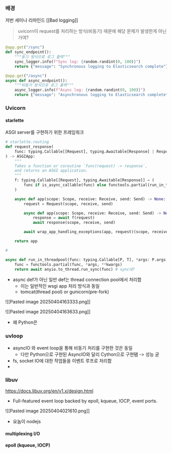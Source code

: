 
### 배경
저번 세미나 리마인드 [[Bad logging]]

>  uvicorn이 request를 처리하는 방식(비동기) 때문에 해당 문제가 발생한게 아닌가여?


```python
@app.get("/sync")
def sync_endpoint():
    """동기 방식으로 로그 출력"""
    sync_logger.info(f"Sync log: {random.randint(0, 100)}")
    return {"message": "Synchronous logging to Elasticsearch complete"}

@app.get("/async")
async def async_endpoint():
    """비동기 방식으로 로그 출력"""
    async_logger.info(f"Async log: {random.randint(0, 100)}")
    return {"message": "Asynchronous logging to Elasticsearch complete"}

```

### Uvicorn

#### starlette 

ASGI server를 구현하기 위한 프레임워크

```python
# starlette.routing
def request_response(
    func: typing.Callable[[Request], typing.Awaitable[Response] | Response],
) -> ASGIApp:
    """
    Takes a function or coroutine `func(request) -> response`,
    and returns an ASGI application.
    """
    f: typing.Callable[[Request], typing.Awaitable[Response]] = (
        func if is_async_callable(func) else functools.partial(run_in_threadpool, func)  # type:ignore
    )

    async def app(scope: Scope, receive: Receive, send: Send) -> None:
        request = Request(scope, receive, send)

        async def app(scope: Scope, receive: Receive, send: Send) -> None:
            response = await f(request)
            await response(scope, receive, send)

        await wrap_app_handling_exceptions(app, request)(scope, receive, send)

    return app

# 

async def run_in_threadpool(func: typing.Callable[P, T], *args: P.args, **kwargs: P.kwargs) -> T:
    func = functools.partial(func, *args, **kwargs)
    return await anyio.to_thread.run_sync(func) # sync네?
```

- async def가 아닌 일반 def는 thread connection pool에서 처리함
	- 이는 일반적인 wsgi app 처리 방식과 동일
	- tomcat(thread pool) or gunicorn(pre-fork)

![[Pasted image 20250404163333.png]]

![[Pasted image 20250404163633.png]]
- 왜 Python은 


### uvloop

- asyncIO 와 event loop을 통해 비동기 처리를 구현한 것은 동일
	- 다만 Python으로 구현된 AsyncIO와 달리 Cython으로 구현됌 -> 성능 굳
- fs, socket IO에 대한 작업들을 이벤트 루프로 처리함
- 



### libuv
https://docs.libuv.org/en/v1.x/design.html
- Full-featured event loop backed by epoll, kqueue, IOCP, event ports.


![[Pasted image 20250404021610.png]]

- 요놈이 nodejs 

#### multiplexing I/O




#### epoll (kqueue, IOCP)

